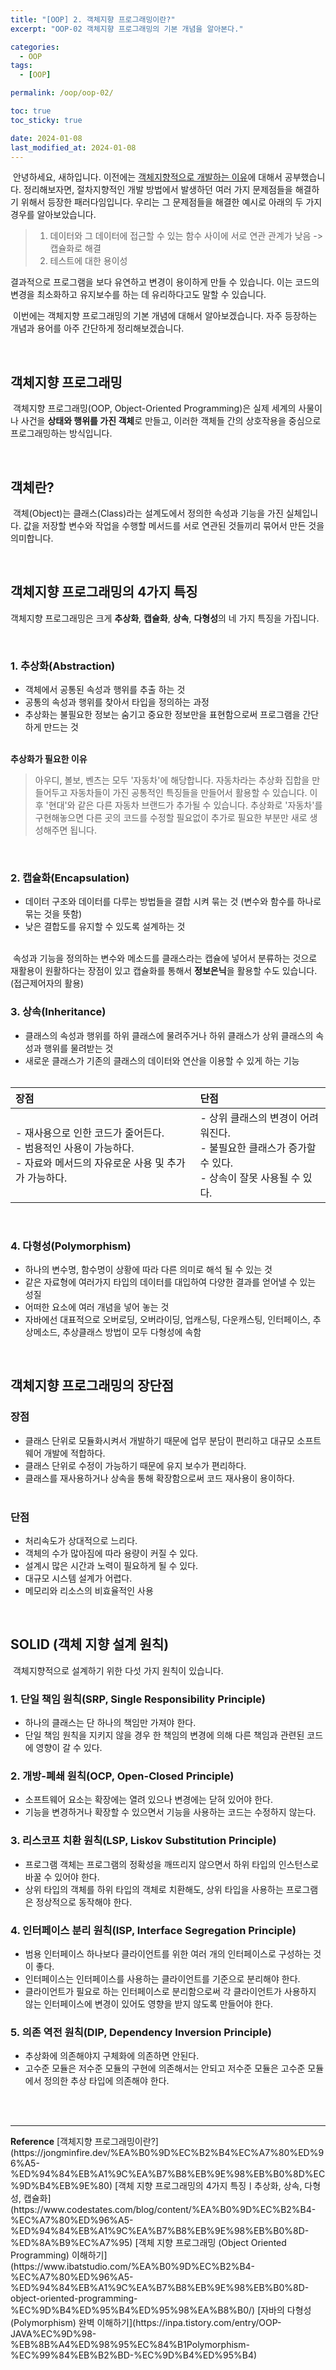 ```yaml
---
title: "[OOP] 2. 객체지향 프로그래밍이란?"
excerpt: "OOP-02 객체지향 프로그래밍의 기본 개념을 알아본다."

categories:
  - OOP
tags:
  - [OOP]

permalink: /oop/oop-02/

toc: true
toc_sticky: true

date: 2024-01-08
last_modified_at: 2024-01-08
---
```


&nbsp;안녕하세요, 새하입니다. 이전에는 [객체지향적으로 개발하는 이유](https://hxnsxxm.github.io/oop/oop-01/)에 대해서 공부했습니다. 정리해보자면, 절차지향적인 개발 방법에서 발생하던 여러 가지 문제점들을 해결하기 위해서 등장한 패러다임입니다. 우리는 그 문제점들을 해결한 예시로 아래의 두 가지 경우를 알아보았습니다.
> 1. 데이터와 그 데이터에 접근할 수 있는 함수 사이에 서로 연관 관계가 낮음 -> 캡슐화로 해결  
> 2. 테스트에 대한 용이성  

결과적으로 프로그램을 보다 유연하고 변경이 용이하게 만들 수 있습니다. 이는 코드의 변경을 최소화하고 유지보수를 하는 데 유리하다고도 말할 수 있습니다.
<br>

&nbsp;이번에는 객체지향 프로그래밍의 기본 개념에 대해서 알아보겠습니다. 자주 등장하는 개념과 용어를 아주 간단하게 정리해보겠습니다.

<br>

## 객체지향 프로그래밍

&nbsp;객체지향 프로그래밍(OOP, Object-Oriented Programming)은 실제 세계의 사물이나 사건을 <b>상태와 행위를 가진 객체</b>로 만들고, 이러한 객체들 간의 상호작용을 중심으로 프로그래밍하는 방식입니다.  

<br>

## 객체란?

&nbsp;객체(Object)는 클래스(Class)라는 설계도에서 정의한 속성과 기능을 가진 실체입니다. 값을 저장할 변수와 작업을 수행할 메서드를 서로 연관된 것들끼리 묶어서 만든 것을 의미합니다.

<br>

## 객체지향 프로그래밍의 4가지 특징

객체지향 프로그래밍은 크게 <b>추상화</b>, <b>캡슐화</b>, <b>상속</b>, <b>다형성</b>의 네 가지 특징을 가집니다.

<br>

### 1. 추상화(Abstraction)

- 객체에서 공통된 속성과 행위를 추출 하는 것
- 공통의 속성과 행위를 찾아서 타입을 정의하는 과정
- 추상화는 불필요한 정보는 숨기고 중요한 정보만을 표현함으로써 프로그램을 간단하게 만드는 것

<br>
<b>추상화가 필요한 이유</b>

> 아우디, 볼보, 벤츠는 모두 '자동차'에 해당합니다. 자동차라는 추상화 집합을 만들어두고 자동차들이 가진 공통적인 특징들을 만들어서 활용할 수 있습니다.
> 이후 '현대'와 같은 다른 자동차 브랜드가 추가될 수 있습니다. 추상화로 '자동차'를 구현해놓으면 다른 곳의 코드를 수정할 필요없이 추가로 필요한 부분만 새로 생성해주면 됩니다.

<br>

### 2. 캡슐화(Encapsulation)

- 데이터 구조와 데이터를 다루는 방법들을 결합 시켜 묶는 것 (변수와 함수를 하나로 묶는 것을 뜻함)
- 낮은 결합도를 유지할 수 있도록 설계하는 것

<br>
&nbsp;속성과 기능을 정의하는 변수와 메소드를 클래스라는 캡슐에 넣어서 분류하는 것으로 재활용이 원활하다는 장점이 있고 캡슐화를 통해서 <b>정보은닉</b>을 활용할 수도 있습니다. (접근제어자의 활용)

<br>

### 3. 상속(Inheritance)

- 클래스의 속성과 행위를 하위 클래스에 물려주거나 하위 클래스가 상위 클래스의 속성과 행위를 물려받는 것
- 새로운 클래스가 기존의 클래스의 데이터와 연산을 이용할 수 있게 하는 기능
<br><br>

| 장점 | 단점 |
|:----|:----|
|- 재사용으로 인한 코드가 줄어든다. <br> - 범용적인 사용이 가능하다. <br> - 자료와 메서드의 자유로운 사용 및 추가가 가능하다. | - 상위 클래스의 변경이 어려워진다. <br> - 불필요한 클래스가 증가할 수 있다. <br> - 상속이 잘못 사용될 수 있다. |

<br>

### 4. 다형성(Polymorphism)

- 하나의 변수명, 함수명이 상황에 따라 다른 의미로 해석 될 수 있는 것
- 같은 자료형에 여러가지 타입의 데이터를 대입하여 다양한 결과를 얻어낼 수 있는 성질
- 어떠한 요소에 여러 개념을 넣어 놓는 것
- 자바에선 대표적으로 오버로딩, 오버라이딩, 업캐스팅, 다운캐스팅, 인터페이스, 추상메소드, 추상클래스 방법이 모두 다형성에 속함

<br>

## 객체지향 프로그래밍의 장단점

### 장점
- 클래스 단위로 모듈화시켜서 개발하기 때문에 업무 분담이 편리하고 대규모 소프트웨어 개발에 적합하다.
- 클래스 단위로 수정이 가능하기 때문에 유지 보수가 편리하다.
- 클래스를 재사용하거나 상속을 통해 확장함으로써 코드 재사용이 용이하다.
<br><br>

### 단점
- 처리속도가 상대적으로 느리다.
- 객체의 수가 많아짐에 따라 용량이 커질 수 있다.
- 설계시 많은 시간과 노력이 필요하게 될 수 있다.
- 대규모 시스템 설계가 어렵다.
- 메모리와 리소스의 비효율적인 사용

<br>

## SOLID (객체 지향 설계 원칙)

&nbsp;객체지향적으로 설계하기 위한 다섯 가지 원칙이 있습니다.

### 1. 단일 책임 원칙(SRP, Single Responsibility Principle)

- 하나의 클래스는 단 하나의 책임만 가져야 한다.
- 단일 책임 원칙을 지키지 않을 경우 한 책임의 변경에 의해 다른 책임과 관련된 코드에 영향이 갈 수 있다.


### 2. 개방-폐쇄 원칙(OCP, Open-Closed Principle)

- 소프트웨어 요소는 확장에는 열려 있으나 변경에는 닫혀 있어야 한다.
- 기능을 변경하거나 확장할 수 있으면서 기능을 사용하는 코드는 수정하지 않는다.


### 3. 리스코프 치환 원칙(LSP, Liskov Substitution Principle)

- 프로그램 객체는 프로그램의 정확성을 깨뜨리지 않으면서 하위 타입의 인스턴스로 바꿀 수 있어야 한다.
- 상위 타입의 객체를 하위 타입의 객체로 치환해도, 상위 타입을 사용하는 프로그램은 정상적으로 동작해야 한다.

### 4. 인터페이스 분리 원칙(ISP, Interface Segregation Principle)

- 범용 인터페이스 하나보다 클라이언트를 위한 여러 개의 인터페이스로 구성하는 것이 좋다.
- 인터페이스는 인터페이스를 사용하는 클라이언트를 기준으로 분리해야 한다.
- 클라이언트가 필요로 하는 인터페이스로 분리함으로써 각 클라이언트가 사용하지 않는 인터페이스에 변경이 있어도 영향을 받지 않도록 만들어야 한다.

### 5. 의존 역전 원칙(DIP, Dependency Inversion Principle)

- 추상화에 의존해야지 구체화에 의존하면 안된다.
- 고수준 모듈은 저수준 모듈의 구현에 의존해서는 안되고 저수준 모듈은 고수준 모듈에서 정의한 추상 타입에 의존해야 한다.


<br><br>

<hr>
<b>Reference</b>  
[객체지향 프로그래밍이란?](https://jongminfire.dev/%EA%B0%9D%EC%B2%B4%EC%A7%80%ED%96%A5-%ED%94%84%EB%A1%9C%EA%B7%B8%EB%9E%98%EB%B0%8D%EC%9D%B4%EB%9E%80)  
[객체 지향 프로그래밍의 4가지 특징ㅣ추상화, 상속, 다형성, 캡슐화](https://www.codestates.com/blog/content/%EA%B0%9D%EC%B2%B4-%EC%A7%80%ED%96%A5-%ED%94%84%EB%A1%9C%EA%B7%B8%EB%9E%98%EB%B0%8D-%ED%8A%B9%EC%A7%95)  
[객체 지향 프로그래밍 (Object Oriented Programming) 이해하기](https://www.ibatstudio.com/%EA%B0%9D%EC%B2%B4-%EC%A7%80%ED%96%A5-%ED%94%84%EB%A1%9C%EA%B7%B8%EB%9E%98%EB%B0%8D-object-oriented-programming-%EC%9D%B4%ED%95%B4%ED%95%98%EA%B8%B0/)  
[자바의 다형성(Polymorphism) 완벽 이해하기](https://inpa.tistory.com/entry/OOP-JAVA%EC%9D%98-%EB%8B%A4%ED%98%95%EC%84%B1Polymorphism-%EC%99%84%EB%B2%BD-%EC%9D%B4%ED%95%B4)